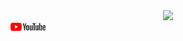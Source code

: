 <div id="header" align="center">
  <img src="https://media.giphy.com/media/M9gbBd9nbDrOTu1Mqx/giphy.gif" width="100"/>
</div>
<div>
<a href='https://www.youtube.com/channel/UCySCEvl9nmFyAIXgUQfD5KQ'><img src='/assets/yt_logo_rgb_light.png' alt=''width="56"/></a>
</div>
